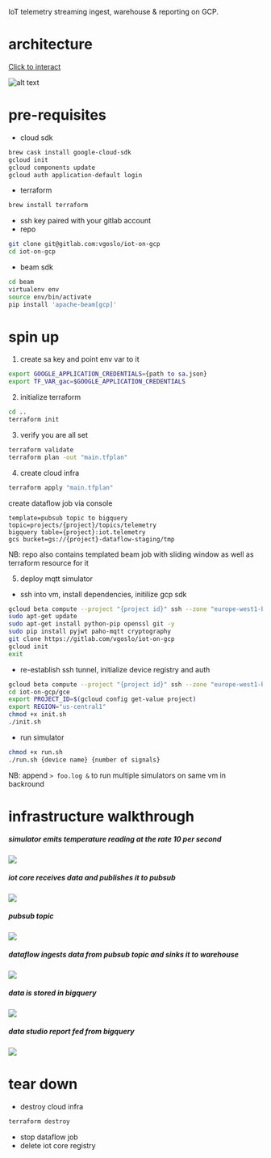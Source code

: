 IoT telemetry streaming ingest, warehouse & reporting on GCP.

# architecture

[Click to interact](https://arcentry.com/app/embed.html?id=d16af169-924f-4cc6-8e05-d47ff49298b9&key=762f473ebf01b9181b61ff4dd041132d&live=true&camera=0_13.3518_8.08_-0.7854_0.6155_0.5236_343.8186_450_370.2461&hideViewControls=0)

![alt text](assets/architecture.png "Architecture diagram")

# pre-requisites

- cloud sdk  
```bash
brew cask install google-cloud-sdk
gcloud init
gcloud components update
gcloud auth application-default login
```
- terraform
```bash
brew install terraform
```
- ssh key paired with your gitlab account
- repo
```bash
git clone git@gitlab.com:vgoslo/iot-on-gcp
cd iot-on-gcp
```
- beam sdk
```bash
cd beam
virtualenv env
source env/bin/activate
pip install 'apache-beam[gcp]'
```

# spin up

1. create sa key and point env var to it
```bash
export GOOGLE_APPLICATION_CREDENTIALS={path to sa.json}
export TF_VAR_gac=$GOOGLE_APPLICATION_CREDENTIALS
```

2. initialize terraform
```bash
cd ..
terraform init
```

3. verify you are all set
```bash
terraform validate
terraform plan -out "main.tfplan"
```

4. create cloud infra
```bash
terraform apply "main.tfplan"
```
create dataflow job via console
```
template=pubsub topic to bigquery
topic=projects/{project}/topics/telemetry
bigquery table={project}:iot.telemetry
gcs bucket=gs://{project}-dataflow-staging/tmp
```

NB: repo also contains templated beam job with sliding window as well as terraform resource for it

5. deploy mqtt simulator
- ssh into vm, install dependencies, initilize gcp sdk
```bash
gcloud beta compute --project "{project id}" ssh --zone "europe-west1-b" "mqtt-client-{random id}"
sudo apt-get update
sudo apt-get install python-pip openssl git -y
sudo pip install pyjwt paho-mqtt cryptography
git clone https://gitlab.com/vgoslo/iot-on-gcp
gcloud init
exit
```
- re-establish ssh tunnel, initialize device registry and auth
```bash
gcloud beta compute --project "{project id}" ssh --zone "europe-west1-b" "mqtt-client-{random id}"
cd iot-on-gcp/gce
export PROJECT_ID=$(gcloud config get-value project)
export REGION="us-central1"
chmod +x init.sh
./init.sh
```
- run simulator
```bash
chmod +x run.sh
./run.sh {device name} {number of signals}
```
NB: append `> foo.log &` to run multiple simulators on same vm in backround

# infrastructure walkthrough
##### simulator emits temperature reading at the rate 10 per second
![](assets/vm.png)
##### iot core receives data and publishes it to pubsub
![](assets/iot.png)
##### pubsub topic
![](assets/ps.png)
##### dataflow ingests data from pubsub topic and sinks it to warehouse
![](assets/df.png)
##### data is stored in bigquery
![](assets/bq.png)
##### data studio report fed from bigquery
![](assets/ds.png)

# tear down

- destroy cloud infra
```bash
terraform destroy
```
- stop dataflow job
- delete iot core registry